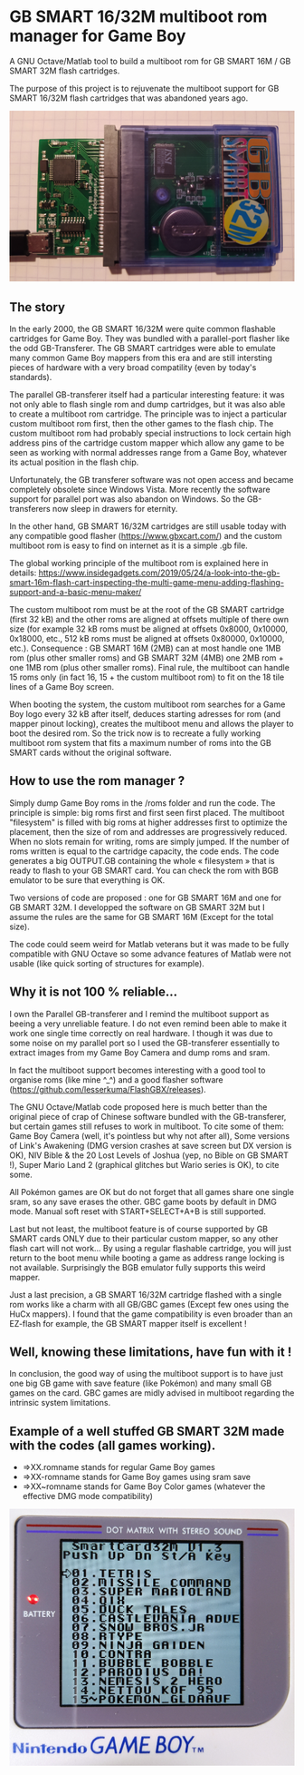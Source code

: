 # GB SMART 16/32M multiboot rom manager for Game Boy
A GNU Octave/Matlab tool to build a multiboot rom for GB SMART 16M / GB SMART 32M flash cartridges.

The purpose of this project is to rejuvenate the multiboot support for GB SMART 16/32M flash cartridges that was abandoned years ago.

![GB SMART 32M](https://github.com/Raphael-Boichot/GB-SMART-multiboot-rom-manager/blob/main/1632161467401.png)

## The story

In the early 2000, the GB SMART 16/32M were quite common flashable cartridges for Game Boy. They was bundled with a parallel-port flasher like the odd GB-Transferer. The GB SMART cartridges were able to emulate many common Game Boy mappers from this era and are still intersting pieces of hardware with a very broad compatility (even by today's standards).

The parallel GB-transferer itself had a particular interesting feature: it was not only able to flash single rom and dump cartridges, but it was also able to create a multiboot rom cartridge. The principle was to inject a particular custom multiboot rom first, then the other games to the flash chip. The custom multiboot rom had probably special instructions to lock certain high address pins of the cartridge custom mapper which allow any game to be seen as working with normal addresses range from a Game Boy, whatever its actual position in the flash chip.

Unfortunately, the GB transferer software was not open access and became completely obsolete since Windows Vista. More recently the software support for parallel port was also abandon on Windows. So the GB-transferers now sleep in drawers for eternity.

In the other hand, GB SMART 16/32M cartridges are still usable today with any compatible good flasher (https://www.gbxcart.com/) and the custom multiboot rom is easy to find on internet as it is a simple .gb file.

The global working principle of the multiboot rom is explained here in details: 
https://www.insidegadgets.com/2019/05/24/a-look-into-the-gb-smart-16m-flash-cart-inspecting-the-multi-game-menu-adding-flashing-support-and-a-basic-menu-maker/

The custom multiboot rom must be at the root of the GB SMART cartridge (first 32 kB) and the other roms are aligned at offsets multiple of there own size (for example 32 kB roms must be aligned at offsets 0x8000, 0x10000, 0x18000, etc., 512 kB roms must be aligned at offsets 0x80000, 0x10000, etc.). Consequence : GB SMART 16M (2MB) can at most handle one 1MB rom (plus other smaller roms) and GB SMART 32M (4MB) one 2MB rom + one 1MB rom (plus other smaller roms). Final rule, the multiboot can handle 15 roms only (in fact 16, 15 + the custom multiboot rom) to fit on the 18 tile lines of a Game Boy screen. 

When booting the system, the custom multiboot rom searches for a Game Boy logo every 32 kB after itself, deduces starting adresses for rom (and mapper pinout locking), creates the multiboot menu and allows the player to boot the desired rom. So the trick now is to recreate a fully working multiboot rom system that fits a maximum number of roms into the GB SMART cards without the original software. 

## How to use the rom manager ?

Simply dump Game Boy roms in the /roms folder and run the code. The principle is simple: big roms first and first seen first placed. The multiboot "filesystem" is filled with big roms at higher addresses first to optimize the placement, then the size of rom and addresses are progressively reduced. When no slots remain for writing, roms are simply jumped. If the number of roms written is equal to the cartridge capacity, the code ends. The code generates a big OUTPUT.GB containing the whole « filesystem » that is ready to flash to your GB SMART card. You can check the rom with BGB emulator to be sure that everything is OK.

Two versions of code are proposed : one for GB SMART 16M and one for GB SMART 32M. I developped the software on GB SMART 32M but I assume the rules are the same for GB SMART 16M (Except for the total size).

The code could seem weird for Matlab veterans but it was made to be fully compatible with GNU Octave so some advance features of Matlab were not usable (like quick sorting of structures for example).

## Why it is not 100 % reliable...

I own the Parallel GB-transferer and I remind the multiboot support as beeing a very unreliable feature. I do not even remind been able to make it work one single time correctly on real hardware. I though it was due to some noise on my parallel port so I used the GB-transferer essentially to extract images from my Game Boy Camera and dump roms and sram.

In fact the multiboot support becomes interesting with a good tool to organise roms (like mine ^_^) and a good flasher software (https://github.com/lesserkuma/FlashGBX/releases).

The GNU Octave/Matlab code proposed here is much better than the original piece of crap of Chinese software bundled with the GB-transferer, but certain games still refuses to work in multiboot. To cite some of them: Game Boy Camera (well, it's pointless but why not after all), Some versions of Link's Awakening (DMG version crashes at save screen but DX version is OK), NIV Bible & the 20 Lost Levels of Joshua (yep, no Bible on GB SMART !), Super Mario Land 2 (graphical glitches but Wario series is OK), to cite some.

All Pokémon games are OK but do not forget that all games share one single sram, so any save erases the other. GBC game boots by default in DMG mode. Manual soft reset with START+SELECT+A+B is still supported.

Last but not least, the multiboot feature is of course supported by GB SMART cards ONLY due to their particular custom mapper, so any other flash cart will not work… By using a regular flashable cartridge, you will just return to the boot menu while booting a game as address range locking is not available. Surprisingly the BGB emulator fully supports this weird mapper.

Just a last precision, a GB SMART 16/32M cartridge flashed with a single rom works like a charm with all GB/GBC games (Except few ones using the HuCx mappers). I found that the game compatibility is even broader than an EZ-flash for example, the GB SMART mapper itself is excellent !

## Well, knowing these limitations, have fun with it !

In conclusion, the good way of using the multiboot support is to have just one big GB game with save feature (like Pokémon) and many small GB games on the card. GBC games are midly advised in multiboot regarding the intrinsic system limitations.

## Example of a well stuffed GB SMART 32M made with the codes (all games working).

- =>XX.romname stands for regular Game Boy games
- =>XX-romname stands for Game Boy games using sram save
- =>XX~romname stands for Game Boy Color games (whatever the effective DMG mode compatibility)

![GB SMART 32M](https://github.com/Raphael-Boichot/GB-SMART-multiboot-rom-manager/blob/main/1632243230540.png)


